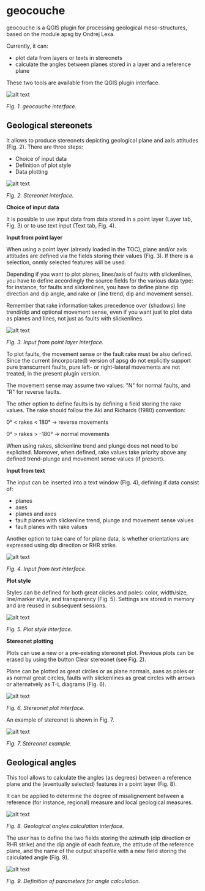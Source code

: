 # geocouche
geocouche is a QGIS plugin for processing geological meso-structures, based on the module apsg by Ondrej Lexa. 


Currently, it can:
 - plot data from layers or texts in stereonets
 - calculate the angles between planes stored in a layer and a reference plane

These two tools are available from the QGIS plugin interface.

![alt text](/help/ims/screenshot_01.png "geocouche interface")

*Fig. 1. geocouche interface.*


Geological stereonets
------------------------------------

It allows to produce stereonets depicting geological plane and axis attitudes (Fig. 2). There are three steps:

+ Choice of input data
+ Definition of plot style
+ Data plotting

![alt text](/help/ims/geocouche_bl_total.png "Stereonet interface")

*Fig. 2. Stereonet interface.*

**Choice of input data**

It is possible to use input data from data stored in a point layer (Layer tab, Fig. 3) or to use text input (Text tab, Fig. 4).


**Input from point layer**

When using a point layer (already loaded in the TOC), plane and/or axis attitudes are defined via the fields storing their values (Fig. 3). If there is a selection, onmly selected features will be used.

Depending if you want to plot planes, lines/axis of faults with slickenlines, you have to define accordingly the source fields for the various data type: for instance, for faults and slickenlines, you have to define plane dip direction and dip angle, and rake or (line trend, dip and movement sense).

Remember that rake information takes precedence over (shadows) line trend/dip and optional movement sense, even if you want just to plot data as planes and lines, not just as faults with slickenlines. 


![alt text](/help/ims/geocouche_bl_input_layer.png "Input from point layer interface")

*Fig. 3. Input from point layer interface.*

To plot faults, the movement sense or the fault rake must be also defined. Since the current (incorporated) version of apsg do not explicitly support pure transcurrent faults, pure left- or right-lateral movements are not treated, in the present plugin version.

The movement sense may assume two values: "N" for normal faults, and "R" for reverse faults.

The other option to define faults is by defining a field storing the rake values.
The rake should follow the Aki and Richards (1980) convention:

0° < rakes < 180° -> reverse movements

0° > rakes > -180° -> normal movements


When using rakes, slickenline trend and plunge does not need to be explicited.
Moreover, when defined, rake values take priority above any defined trend-plunge and movement sense values (if present). 


**Input from text**

The input can be inserted into a text window (Fig. 4), defining if data consist of:

+ planes
+ axes
+ planes and axes
+ fault planes with slickenline trend, plunge and movement sense values
+ fault planes with rake values

Another option to take care of for plane data, is whether orientations are expressed using dip direction or RHR strike.

![alt text](/help/ims/geocouche_bl_input_text.png "Input from text interface")

*Fig. 4. Input from text interface.*


**Plot style**

Styles can be defined for both great circles and poles: color, width/size, line/marker style, and transparency (Fig. 5).
Settings are stored in memory and are reused in subsequent sessions.

![alt text](/help/ims/geocouche_bl_plot_style.png "Plot style interface")

*Fig. 5. Plot style interface.*

**Stereonet plotting**

Plots can use a new or a pre-existing stereonet plot. Previous plots can be erased by using the button Clear stereonet (see Fig. 2).

Plane can be plotted as great circles or as plane normals, axes as poles or as normal great circles, faults with slickenlines as great circles with arrows or alternatvely as T-L diagrams (Fig. 6). 

![alt text](/help/ims/geocouche_bl_plot_choices.png "Stereonet plot interface")

*Fig. 6. Stereonet plot interface.*

An example of stereonet is shown in Fig. 7.

![alt text](/help/ims/stereonet_06.png "Stereonet example")

*Fig. 7. Stereonet example.*


Geological angles
------------------------------------

This tool allows to calculate the angles (as degrees) between a reference plane and the (eventually selected) features in a point layer (Fig. 8).

It can be applied to determine the degree of misalignement between a reference (for instance, regional) measure and local geological measures.

![alt text](/help/ims/angles_01.png "Geological angles calculation interface")

*Fig. 8. Geological angles calculation interface.*

The user has to define the two fields storing the azimuth (dip direction or RHR strike) and the dip angle of each feature, the attitude of the reference plane, and the name of the output shapefile with a new field storing the calculated angle (Fig. 9).


![alt text](/help/ims/angles_02.png "Definition of parameters for angle calculation")

*Fig. 9. Definition of parameters for angle calculation.*



